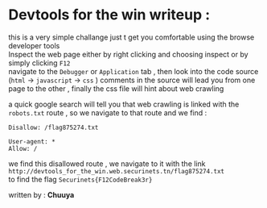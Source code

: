 # Devtools for the win writeup :

this is a very simple challange just t get you comfortable using the browse developer tools\
Inspect the web page either by right clicking and choosing inspect or by simply clicking ``F12`` \
 navigate to the ``Debugger`` or ``Application`` tab , then look into the code source  (``html`` -> ``javascript`` -> ``css`` ) comments in the source will lead you from one page to the other , finally the css file will hint about web crawling 

a quick google search will tell you that web crawling is linked with the ``robots.txt`` route , so we navigate to that route and we find :

```
Disallow: /flag875274.txt

User-agent: *
Allow: /
```
we find this disallowed route , we navigate to it with the link ``http://devtools_for_the_win.web.securinets.tn/flag875274.txt`` \
to find the flag ``Securinets{F12CodeBreak3r}``

written by : **Chuuya**
